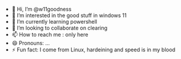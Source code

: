 - 👋 Hi, I’m @w11goodness
- 👀 I’m interested in the good stuff in windows 11
- 🌱 I’m currently learning powershell
- 💞️ I’m looking to collaborate on clearing
- 📫 How to reach me : only here
- 😄 Pronouns: ...
- ⚡ Fun fact: I come from Linux, hardeining and speed is in my blood

<!---
w11goodness/w11goodness is a ✨ special ✨ repository because its `README.md` (this file) appears on your GitHub profile.
You can click the Preview link to take a look at your changes.
--->
